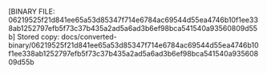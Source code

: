 [BINARY FILE: 06219525f21d841ee65a53d85347f714e6784ac69544d55ea4746b10f1ee338ab1252797efb5f73c37b435a2ad5a6ad3b6ef98bca541540a93560809d55b]
Stored copy: docs/converted-binary/06219525f21d841ee65a53d85347f714e6784ac69544d55ea4746b10f1ee338ab1252797efb5f73c37b435a2ad5a6ad3b6ef98bca541540a93560809d55b
